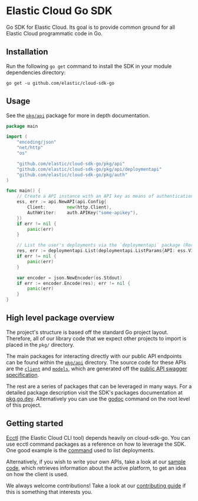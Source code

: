 # Elastic Cloud Go SDK

Go SDK for Elastic Cloud. Its goal is to provide common ground for all Elastic Cloud programmatic code in Go.

## Installation

Run the following `go get` command to install the SDK in your module dependencies directory:

```console
go get -u github.com/elastic/cloud-sdk-go
```

## Usage

See the [`pkg/api`](https://github.com/elastic/cloud-sdk-go/tree/master/pkg/api) package for more in depth documentation.

```go
package main

import (
    "encoding/json"
    "net/http"
    "os"

    "github.com/elastic/cloud-sdk-go/pkg/api"
    "github.com/elastic/cloud-sdk-go/pkg/api/deploymentapi"
    "github.com/elastic/cloud-sdk-go/pkg/auth"
)

func main() {
    // Create a API instance with an API key as means of authentication.
    ess, err := api.NewAPI(api.Config{
        Client:        new(http.Client),
        AuthWriter:    auth.APIKey("some-apikey"),
    })
    if err != nil {
        panic(err)
    }

    // List the user's deployments via the `deploymentapi` package (Recommended).
    res, err := deploymentapi.List(deploymentapi.ListParams{API: ess.V1API})
    if err != nil {
        panic(err)
    }

    var encoder = json.NewEncoder(os.Stdout)
    if err := encoder.Encode(res); err != nil {
        panic(err)
    }
}
```

## High level package overview

The project's structure is based off the standard Go project layout. Therefore, all of our library code that we expect other projects to import is placed in the `pkg/` directory.

The main packages for interacting directly with our public API endpoints can be found within the [`pkg/api`](https://github.com/elastic/cloud-sdk-go/tree/master/pkg/api) directory. The source code for these APIs are the [`client`](https://github.com/elastic/cloud-sdk-go/tree/master/pkg/client) and [`models`](https://github.com/elastic/cloud-sdk-go/tree/master/pkg/models), which are generated off the [public API swagger specification](./api/apidocs.json).

The rest are a series of packages that can be leveraged in many ways. For a detailed package description visit the SDK's packages documentation at [pkg.go.dev](https://pkg.go.dev/github.com/elastic/cloud-sdk-go). Alternatively you can use the [godoc](https://pkg.go.dev/golang.org/x/tools/cmd/godoc) command on the root level of this project.

## Getting started

[Ecctl](https://github.com/elastic/ecctl) (the Elastic Cloud CLI tool) depends heavily on cloud-sdk-go. You can use ecctl command packages as a reference on how to leverage the SDK. One good example is the [command](https://github.com/elastic/ecctl/blob/master/cmd/deployment/list.go) used to list deployments.

Alternatively, if you wish to write your own APIs, take a look at our [sample code](./examples/platform/main.go), which retrieves information about the active platform, to get an idea on how the client is used.

We always welcome contributions! Take a look at our [contributing guide](./CONTRIBUTING.md) if this is something that interests you.
